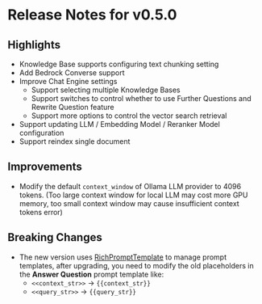 # Release Notes for v0.5.0

## Highlights

- Knowledge Base supports configuring text chunking setting
- Add Bedrock Converse support
- Improve Chat Engine settings
  - Support selecting multiple Knowledge Bases
  - Support switches to control whether to use Further Questions and Rewrite Question feature
  - Support more options to control the vector search retrieval
- Support updating LLM / Embedding Model / Reranker Model configuration
- Support reindex single document

## Improvements

- Modify the default `context_window` of Ollama LLM provider to 4096 tokens. (Too large context window for local LLM may cost more GPU memory, too small context window may cause insufficient context tokens error)

## Breaking Changes

- The new version uses [RichPromptTemplate](https://docs.llamaindex.ai/en/stable/examples/prompts/rich_prompt_template_features/) to manage prompt templates, after upgrading, you need to modify the old placeholders in the **Answer Question** prompt template like:
  - `<<context_str>>` -> `{{context_str}}`
  - `<<query_str>>` -> `{{query_str}}`
